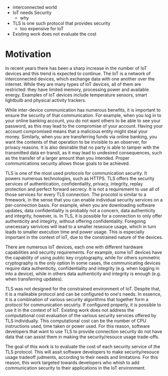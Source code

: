 * interconnected world
* IoT needs Security
  * why
* TLS is one such protocol that provides security
  * too expensive for IoT
* Existing work does not evaluate the cost 

# Motivation

In recent years there has been a sharp increase in the number of IoT
devices and this trend is expected to continue. The IoT is a network
of interconnected devices, which exchange data with one another over
the internet. While they are many types of IoT devices, all of them
are restricted: they have limited memory, processing power and
available energy. Examples of IoT devices include temperature sensors,
smart lightbulb and physical activity trackers.

While inter-device communication has numerous benefits, it is important
to ensure the security of that communication. For example, when you log
in to your online banking account, you do not want others to be
able to see your password, as this may lead to the compromise of your
account. Having your account compromised means that a malicious entity
might steal your money. Similarly, when you are transferring funds via
online banking, you want the contents of that operation to be
invisible to an observer, for privacy reasons. It is also desirable
that no party is able to tamper with the transmitted data en transit,
as it may lead to undesired consequences, such as the transfer of a
larger amount than you intended. Proper communications security allows
those goals to be achieved.

TLS is one of the most used protocols for communication security. It
powers numerous technologies, such as HTTPS. TLS offers the
security services of authentication, confidentiality, privacy, integrity, replay
protection and perfect forward secrecy. It is not a requirement to use all of
those services for every TLS connection. The procotol is similar to
a frmework, in the sense that you can enable individual security
services on a per-connection basis. For example, when you are downloading
software updates, data confidentiality is probably not a concern,
data authenticity and integrity, however, is. In TLS, it is possible for a connection
to only offer authenticity and integirty, without offering confidentiality.
Foregoing unecessary serivices will lead to a smaller reseouce usage,
which in turn leads to smaller execution time and power usage. This
is especially important in the context of IoT, due to the constrained
nature of the devices.

There are numerous IoT devices, each one with different hardware
capabilities and security requirements. For example, some IoT
devices have the capability of using public key cryptography,
while for others symmetric cryptography is the only option
In some cases, the communicating devices require data authenticity, confidentiality
and integrity (e.g. when logging in into a device), while in others data
authenticity and integrity is enough (e.g. when transferring updates).

TLS was not designed for the constrained environment of IoT. Despite that,
it is a malleable protocol and can be configured to one's needs. In essence,
it is a combination of various security algorithms that together form
a protocol for communication secuirty. If configured
properly, it is possible to use it in the context of IoT. Existing work
does not address the computational cost evaluation of the various security services
offered by TLS individually. This computational cost can be the number of CPU
instructions used, time taken or power used. For this reason, software developers
that want to use TLS to provide connection security do not have data that can
assist them in making the security/resouce usage trade-offs.

The goal of this work is to evaluate the cost of each security service of the
TLS protocol. This will assit software developers to make security/resouce usage
tradeoff judments, according to their needs and limitations. For this reason,
this work targeted towards developers who whish to add communication security
to their applications in the IoT environment.
